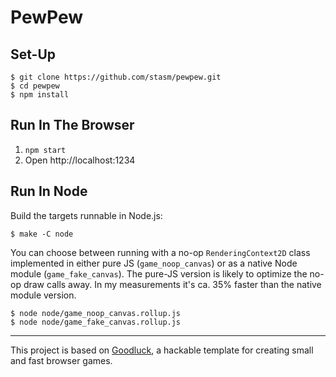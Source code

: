 # PewPew

## Set-Up

    $ git clone https://github.com/stasm/pewpew.git
    $ cd pewpew
    $ npm install

## Run In The Browser

1. `npm start`
2. Open http://localhost:1234

## Run In Node

Build the targets runnable in Node.js:

    $ make -C node

You can choose between running with a no-op `RenderingContext2D` class implemented in either pure JS (`game_noop_canvas`) or as a native Node module (`game_fake_canvas`). The pure-JS version is likely to optimize the no-op draw calls away. In my measurements it's ca. 35% faster than the native module version.

    $ node node/game_noop_canvas.rollup.js
    $ node node/game_fake_canvas.rollup.js

----

This project is based on [Goodluck](https://github.com/piesku/goodluck), a hackable template for creating small and fast browser games.
